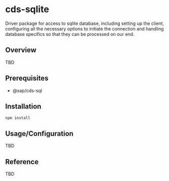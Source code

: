 # cds-sqlite #

Driver package for access to sqlite database, including setting up the client, configuring all the necessary options to initiate the connection and handling database specifics so that they can be processed on our end.

## Overview ##
TBD

## Prerequisites ## 
* @sap/cds-sql

## Installation ## 
~~~~
npm install
~~~~

## Usage/Configuration ## 
TBD

## Reference ##
TBD

